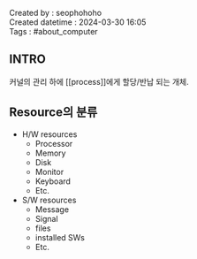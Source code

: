 Created by : seophohoho  
Created datetime : 2024-03-30 16:05  
Tags : #about_computer  
## INTRO
커널의 관리 하에 [[process]]에게 할당/반납 되는 개체.
## Resource의 분류
- H/W resources
	- Processor
	- Memory
	- Disk
	- Monitor
	- Keyboard
	- Etc.
- S/W resources
	- Message
	- Signal
	- files
	- installed SWs
	- Etc.